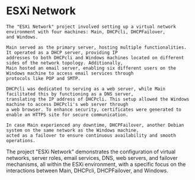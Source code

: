 # ESXi Network
```
The "ESXi Network" project involved setting up a virtual network environment with four machines: Main, DHCPcli, DHCPFailover,
and Windows.

Main served as the primary server, hosting multiple functionalities. It operated as a DHCP server, providing IP
addresses to both DHCPcli and Windows machines located on different sides of the network topology. Additionally,
Main hosted an email server, enabling six different users on the Windows machine to access email services through
protocols like POP and SMTP.

DHCPcli was dedicated to serving as a web server, while Main facilitated this by functioning as a DNS server,
translating the IP address of DHCPcli. This setup allowed the Windows machine to access DHCPcli's web server through
a web browser. To enhance security, certificates were generated to enable an HTTPS site for secure communication.

In case Main experienced any downtime, DHCPFailover, another Debian system on the same network as the Windows machine,
acted as a failover to ensure continuous availability and smooth operations.
```

The project "ESXi Network" demonstrates the configuration of virtual networks, server roles, email services, DNS, web servers, and 
failover mechanisms, all within the ESXi environment, with a specific focus on the interactions between Main, DHCPcli, 
DHCPFailover, and Windows.
